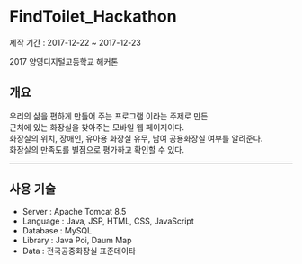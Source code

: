 # FindToilet_Hackathon
제작 기간 : 2017-12-22 ~ 2017-12-23

2017 양영디지털고등학교 해커톤

<h2>개요</h2>

우리의 삶을 편하게 만들어 주는 프로그램 이라는 주제로 만든<br>
근처에 있는 화장실을 찾아주는 모바일 웹 페이지이다.<br>
화장실의 위치, 장애인, 유아용 화장실 유무, 남여 공용화장실 여부를 알려준다.<br>
화장실의 만족도를 별점으로 평가하고 확인할 수 있다.
<hr/>
<h2>사용 기술</h2>

* Server : Apache Tomcat 8.5
* Language : Java, JSP, HTML, CSS, JavaScript
* Database : MySQL
* Library : Java Poi, Daum Map
* Data : 전국공중화장실 표준데이타
